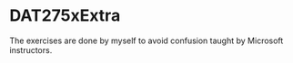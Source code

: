 # DAT275xExtra

The exercises are done by myself to avoid confusion taught by Microsoft instructors.
